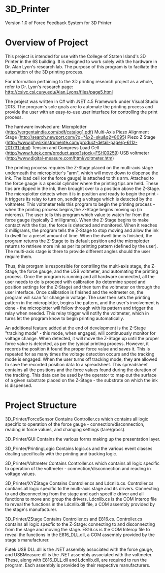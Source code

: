 3D_Printer
==========

Version 1.0 of Force Feedback System for 3D Printer

Overview of Project
==========

This project is intended for use with the College of Staten Island's 3D Printer in the 6S building. It is designed to work 
solely with the hardware in Dr. Alan Lyon's research lab. The purpose of this program is to faciliate the automation of the
3D printing process.

For information pertaining to the 3D printing research project as a whole, refer to Dr. Lyon's research page:
http://csivc.csi.cuny.edu/Alan.Lyons/files/page5.html

The project was written in C# with .NET 4.5 Framework under Visual Studio 2013. The program's sole goals are to automate the
printing process and provide the user with an easy-to-use user interface for controlling the print process. 

The hardware involved are:
Microplotter (http://vergentaindia.com/pdf/catalog1.pdf)
Multi-Axis Piezo Alignment Stage (http://search.newport.com/?q=*&x2=sku&q2=8095)
Piezo Z Stage (http://www.physikinstrumente.com/product-detail-page/p-611z-201731.html)
Tension and Compress Load Cell (http://www.futek.com/product.aspx?stock=FSH00259)
USB voltmeter (http://www.digital-measure.com/html/voltmeter.htm)

The printing process requires the Z-Stage placed on the multi-axis stage underneath the microplotter's "arm", which will move 
down to dispense the ink. The load cell (or the force gauge) is attached to this arm. Attached to the force gauge is a special 
cylinder where the printing tips are held. These tips are dipped in the ink, then brought over to a position above the Z-Stage. 
The microplotter detects when it is in position and ready to begin the print - it triggers its relay to turn on, sending a 
voltage which is detected by the voltmeter. This voltmeter tells this program to begin the printing process - when the printing 
process begins,the Z-Stage begins moving up (in microns). The user tells this program which value to watch for from the force
gauge (typically 2 milligrams). When the Z-Stage begins to make contact with the tips, the force is detected and monitored. When
it reaches 2 milligrams, the program tells the Z-Stage to stop moving and allow the ink to dwell for a preset amount of time.
When the dwell time is finished, the program returns the Z-Stage to its default position and the microplotter returns to 
retrieve more ink as per its printing pattern (defined by the user). The multi-axis stage is there to provide different angles 
should the user require them.

Thus, this prorgam is responsible for contrlling the multi-axis stage, the Z-Stage, the force gauge, and the USB voltmeter,
and automating the printing process. Once the program is running and all hardware connected, all the user needs to do is 
proceed with calibration (to determine speed and position settings for the Z-Stage) and then turn the voltmeter on through
the user interface. Once calibration is finished and the voltmeter on, the program will scan for change in voltage. The 
user then sets the printing pattern in the microplotter, begins the pattern, and the user's involvement is done - the
microplotter will follow through with its pattern and trigger the relay when needed. This relay trigger will notify the
voltmeter, which in turns let the program know to begin printing automatically. 

An additional feature added at the end of development is the Z-Stage "tracking mode" - this mode, when engaged, will 
continuously monitor for voltage change. When detected, it will move the Z-Stage up until the proper force value is detected,
as per the typical printing process. However, it records the position it found the proper force value and saves it. This is
repeated for as many times the voltage detection occurs and the tracking mode is engaged. When the user turns off tracking
mode, they are allowed to save the recorded position data to a spreadsheet. This spreadsheet contains all the positions and
the force values found during the duration of the tracking. This data can be used by the operator to map out the surface of
a given substrate placed on the Z-Stage - the substrate on which the ink is dispensed. 

Project Structure
==========
3D_Printer/ForceSensor
Contains Controller.cs which contains all logic specific to operation of the force gauge - connection/disconnection, reading
in force values, and changing settings (tare/gross).

3D_Printer/GUI
Contains the various forms making up the presentation layer. 

3D_Printer/PrintingLogic
Contains logic.cs and the various event classes dealing specifically with the printing and tracking logic.

3D_Printer/Voltmeter
Contains Controller.cs which contains all logic specific to operation of the voltmeter - connection/disconnection and reading
in voltage values.

3D_Printer/XYZStage
Contains Controller.cs and Ldcnlib.cs. Controller.cs contians all logic specific to the multi-axis stage and its drivers. 
Connecting to and disconnecting from the stage and each specific driver and all functions to move and group the drivers. 
Ldcnlib.cs is the COM Interop file to reveal the functions in the Ldcnlib.dll file, a COM assembly provided by the stage's 
manufacturer. 

3D_Printer/ZStage
Contains Controller.cs and E816.cs. Controller.cs contains all logic specfic to the Z-Stage: connecting to and disconnecting
from the stage and moving the stage. E816.cs is the COM Interop file to reveal the functions in the E816_DLL.dll, a COM assembly
provided by the stage's manufacturer.

Futek USB DLL.dll is the .NET assembly associated with the force gauge, and USBMeasure.dll is the .NET assembly associated
with the voltmeter. These, along with E816_DLL.dll and Ldcnlib.dll, are required to run the program. Each assembly is provided
by their respective manufacturers.
